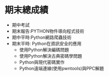 # 期末總成績
- 期中考試
- 期末報告:PYTHON物件導向程式技術
- 期中平時:Python網路爬蟲技術
- 期末平時: Python在資訊安全的應用
  - 使用Python解決編碼問題
  - 使用Python解決古典密碼學問題
  - Python與現代密碼實作
  - Python遠端連線(使用pwntools)與PPC解題
